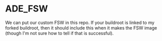 # ADE_FSW

We can put our custom FSW in this repo. If your buildroot is linked to my forked buildroot, then it should
include this when it makes the FSW image (though I'm not sure how to tell if that is successful).
